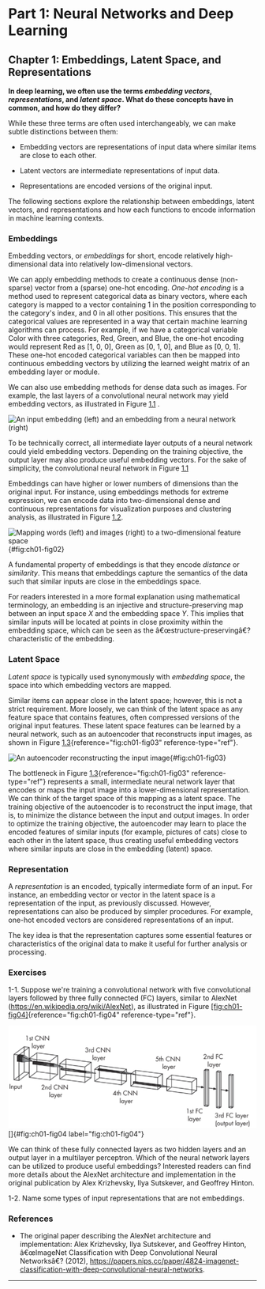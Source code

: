



# Part 1: Neural Networks and Deep Learning 
[](#part-1-neural-networks-and-deep-learning)

## Chapter 1: Embeddings, Latent Space, and Representations 
[](#chapter-1-embeddings-latent-space-and-representations)



**In deep learning, we often use the terms *embedding vectors*,
*representations*, and *latent space*. What do these concepts have in
common, and how do they differ?**

While these three terms are often used interchangeably, we can make
subtle distinctions between them:

- Embedding vectors are representations of input data where similar
  items are close to each other.

- Latent vectors are intermediate representations of input data.

- Representations are encoded versions of the original input.

The following sections explore the relationship between embeddings,
latent vectors, and representations and how each functions to encode
information in machine learning contexts.

### Embeddings 
[](#embeddings)

Embedding vectors, or *embeddings* for short, encode relatively
high-dimensional data into relatively low-dimensional vectors.

We can apply embedding methods to create a continuous dense (non-sparse)
vector from a (sparse) one-hot encoding. *One-hot encoding* is a method
used to represent categorical data as binary vectors, where each
category is mapped to a vector containing 1 in the position
corresponding to the category's index, and 0 in all other positions.
This ensures that the categorical values are represented in a way that
certain machine learning algorithms can process. For example, if we have
a categorical variable Color with three categories, Red, Green, and
Blue, the one-hot encoding would represent Red as \[1, 0, 0\], Green as
\[0, 1, 0\], and Blue as \[0, 0, 1\]. These one-hot encoded categorical
variables can then be mapped into continuous embedding vectors by
utilizing the learned weight matrix of an embedding layer or module.

We can also use embedding methods for dense data such as images. For
example, the last layers of a convolutional neural network may yield
embedding vectors, as illustrated in
Figure [1.1](#fig:ch01-fig01) .

<a name="fig:ch01-fig01"></a>

![An input embedding (left) and an embedding from a neural network
(right)](../images/ch01-fig01.png)

To be technically correct, all intermediate layer outputs of a neural
network could yield embedding vectors. Depending on the training
objective, the output layer may also produce useful embedding vectors.
For the sake of simplicity, the convolutional neural network in
Figure [1.1](#fig:ch01-fig01)

Embeddings can have higher or lower numbers of dimensions than the
original input. For instance, using embeddings methods for extreme
expression, we can encode data into two-dimensional dense and continuous
representations for visualization purposes and clustering analysis, as
illustrated in Figure [1.2](#fig:ch01-fig02).

<a name="fig:ch01-fig02"></a>
![Mapping words (left) and images (right) to a two-dimensional feature
space](../images/ch01-fig02.png){#fig:ch01-fig02}

A fundamental property of embeddings is that they encode *distance* or
*similarity*. This means that embeddings capture the semantics of the
data such that similar inputs are close in the embeddings space.

For readers interested in a more formal explanation using mathematical
terminology, an embedding is an injective and structure-preserving map
between an input space *X* and the embedding space *Y*. This implies
that similar inputs will be located at points in close proximity within
the embedding space, which can be seen as the â€œstructure-preservingâ€?
characteristic of the embedding.

### Latent Space 
[](#latent-space)

*Latent space* is typically used synonymously with *embedding space*,
the space into which embedding vectors are mapped.

Similar items can appear close in the latent space; however, this is not
a strict requirement. More loosely, we can think of the latent space as
any feature space that contains features, often compressed versions of
the original input features. These latent space features can be learned
by a neural network, such as an autoencoder that reconstructs input
images, as shown in
Figure [1.3](#fig:ch01-fig03){reference="fig:ch01-fig03"
reference-type="ref"}.

<a name="fig:ch01-fig03"></a>
![An autoencoder reconstructing the input
image](../images/ch01-fig03.png){#fig:ch01-fig03}

The bottleneck in
Figure [1.3](#fig:ch01-fig03){reference="fig:ch01-fig03"
reference-type="ref"} represents a small, intermediate neural network
layer that encodes or maps the input image into a lower-dimensional
representation. We can think of the target space of this mapping as a
latent space. The training objective of the autoencoder is to
reconstruct the input image, that is, to minimize the distance between
the input and output images. In order to optimize the training
objective, the autoencoder may learn to place the encoded features of
similar inputs (for example, pictures of cats) close to each other in
the latent space, thus creating useful embedding vectors where similar
inputs are close in the embedding (latent) space.

### Representation 
[](#representation)

A *representation* is an encoded, typically intermediate form of an
input. For instance, an embedding vector or vector in the latent space
is a representation of the input, as previously discussed. However,
representations can also be produced by simpler procedures. For example,
one-hot encoded vectors are considered representations of an input.

The key idea is that the representation captures some essential features
or characteristics of the original data to make it useful for further
analysis or processing.

### Exercises 
[](#exercises)

1-1. Suppose we're training a convolutional network with five
convolutional layers followed by three fully connected (FC) layers,
similar to AlexNet (<https://en.wikipedia.org/wiki/AlexNet>), as
illustrated in
Figure [\[fig:ch01-fig04\]](#fig:ch01-fig04){reference="fig:ch01-fig04"
reference-type="ref"}.

<a name="fig:ch01-fig04"></a>
![image](../images/ch01-fig04.png) []{#fig:ch01-fig04
label="fig:ch01-fig04"}

We can think of these fully connected layers as two hidden layers and an
output layer in a multilayer perceptron. Which of the neural network
layers can be utilized to produce useful embeddings? Interested readers
can find more details about the AlexNet architecture and implementation
in the original publication by Alex Krizhevsky, Ilya Sutskever, and
Geoffrey Hinton.

1-2. Name some types of input representations that are not embeddings.

### References 
[](#references)

- The original paper describing the AlexNet architecture and
  implementation: Alex Krizhevsky, Ilya Sutskever, and Geoffrey Hinton,
  â€œImageNet Classification with Deep Convolutional Neural Networksâ€?
  (2012),
  <https://papers.nips.cc/paper/4824-imagenet-classification-with-deep-convolutional-neural-networks>.


------------------------------------------------------------------------

